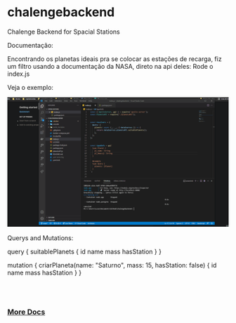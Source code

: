 # chalengebackend
Chalenge Backend for Spacial Stations

Documentação:

Encontrando os planetas ideais pra se colocar as estações de recarga, fiz um filtro usando a documentação da NASA, direto na api deles:
Rode o index.js

Veja o exemplo:

![Alt Text](https://github.com/almcarvalho/chalengebackend/blob/main/docs/demos/demo.gif)


Querys and Mutations:


query {
  suitablePlanets  {
    id
    name
    mass
    hasStation
  }
}



mutation {
  criarPlaneta(name: "Saturno", mass: 15, hasStation: false) {
    id
    name
    mass
    hasStation
  }
}


<br/>
<br/>

<h3> <a href="https://bedecked-echidna-e33.notion.site/Documentation-API-f78c517f9df94aea83c1ad9ef69e0a0e" target="_blanck"> More Docs </a> </h3>


